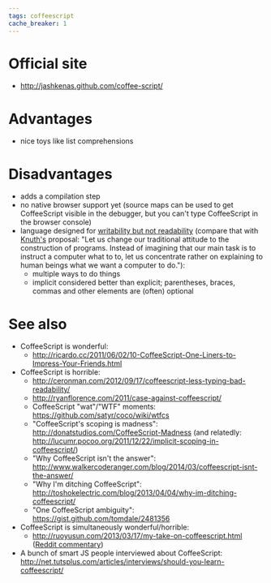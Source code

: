```yaml
---
tags: coffeescript
cache_breaker: 1
---
```


# Official site

-   <http://jashkenas.github.com/coffee-script/>

# Advantages

-   nice toys like list comprehensions

# Disadvantages

-   adds a compilation step
-   no native browser support yet (source maps can be used to get CoffeeScript visible in the debugger, but you can't type CoffeeScript in the browser console)
-   language designed for [writability but not readability](http://ceronman.com/2012/08/20/beyond-javascript-coffeescript/) (compare that with [Knuth's](http://www.cs.uky.edu/~keen/115/quotes) proposal: "Let us change our traditional attitude to the construction of programs. Instead of imagining that our main task is to instruct a computer what to to, let us concentrate rather on explaining to human beings what we want a computer to do."):
    -   multiple ways to do things
    -   implicit considered better than explicit; parentheses, braces, commas and other elements are (often) optional

# See also

-   CoffeeScript is wonderful:
    -   <http://ricardo.cc/2011/06/02/10-CoffeeScript-One-Liners-to-Impress-Your-Friends.html>
-   CoffeeScript is horrible:
    -   <http://ceronman.com/2012/09/17/coffeescript-less-typing-bad-readability/>
    -   <http://ryanflorence.com/2011/case-against-coffeescript/>
    -   CoffeeScript "wat"/"WTF" moments: <https://github.com/satyr/coco/wiki/wtfcs>
    -   "CoffeeScript's scoping is madness": <http://donatstudios.com/CoffeeScript-Madness> (and relatedly: <http://lucumr.pocoo.org/2011/12/22/implicit-scoping-in-coffeescript/>)
    -   "Why CoffeeScript isn't the answer": <http://www.walkercoderanger.com/blog/2014/03/coffeescript-isnt-the-answer/>
    -   "Why I'm ditching CoffeeScript": <http://toshokelectric.com/blog/2013/04/04/why-im-ditching-coffeescript/>
    -   "One CoffeeScript ambiguity": <https://gist.github.com/tomdale/2481356>
-   CoffeeScript is simultaneously wonderful/horrible:
    -   <http://ruoyusun.com/2013/03/17/my-take-on-coffeescript.html> ([Reddit commentary](http://www.reddit.com/r/programming/comments/1agvpb/ruoyu_suns_take_on_coffeescript/))
-   A bunch of smart JS people interviewed about CoffeeScript: <http://net.tutsplus.com/articles/interviews/should-you-learn-coffeescript/>

